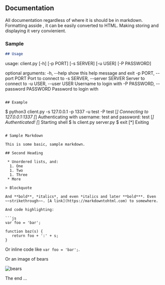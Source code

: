## Documentation

All documentation regardless of where it is should be in markdown.
Formatting asside , it can be easily converted to HTML. Making storing and displaying it very convienient.


### Sample



```markdown
## Usage

```
usage: client.py [-h] [-p PORT] [-s SERVER] [-u USER] [-P PASSWORD]

optional arguments:
  -h, --help            show this help message and exit
  -p PORT, --port PORT  Port to connect to
  -s SERVER, --server SERVER
                        Server to connect to
  -u USER, --user USER  Username to login with
  -P PASSWORD, --password PASSWORD
                        Password to login with
```

## Example

```
$ python3 client.py -s 127.0.0.1 -p 1337 -u test -P test
[*] Connecting to 127.0.0.1:1337
[*] Authenticating with username: test and password: test
[*] Authenticated!
[*] Starting shell
$ ls
client.py
server.py
$ exit
[*] Exiting
```

# Sample Markdown

This is some basic, sample markdown.

## Second Heading

 * Unordered lists, and:
  1. One
  1. Two
  1. Three
 * More

> Blockquote

And **bold**, *italics*, and even *italics and later **bold***. Even ~~strikethrough~~. [A link](https://markdowntohtml.com) to somewhere.

And code highlighting:

```js
var foo = 'bar';

function baz(s) {
   return foo + ':' + s;
}
```

Or inline code like `var foo = 'bar';`.

Or an image of bears

![bears](http://placebear.com/200/200)

The end ...
```














